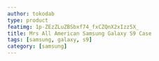 ```yaml
---
author: tokodab
type: product
featimg: 1p-ZEzZLuZBSbxf74_fxCZQnX2xIzz5X_
title: Mrs All American Samsung Galaxy S9 Case
tags: [samsung, galaxy, s9]
category: [samsung]
---
```

